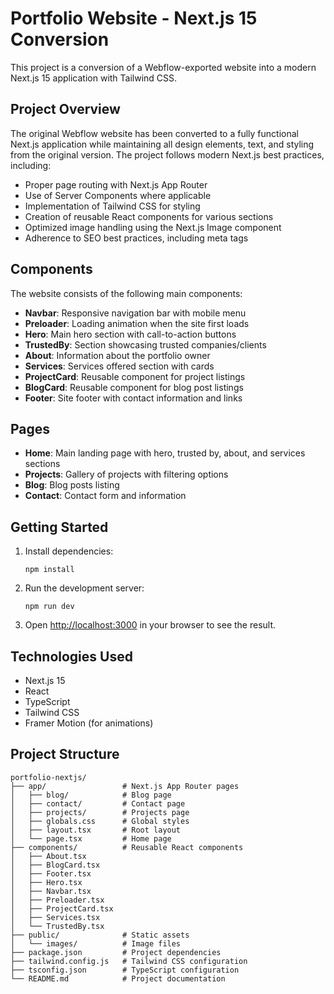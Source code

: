 # Portfolio Website - Next.js 15 Conversion

This project is a conversion of a Webflow-exported website into a modern Next.js 15 application with Tailwind CSS.

## Project Overview

The original Webflow website has been converted to a fully functional Next.js application while maintaining all design elements, text, and styling from the original version. The project follows modern Next.js best practices, including:

- Proper page routing with Next.js App Router
- Use of Server Components where applicable
- Implementation of Tailwind CSS for styling
- Creation of reusable React components for various sections
- Optimized image handling using the Next.js Image component
- Adherence to SEO best practices, including meta tags

## Components

The website consists of the following main components:

- **Navbar**: Responsive navigation bar with mobile menu
- **Preloader**: Loading animation when the site first loads
- **Hero**: Main hero section with call-to-action buttons
- **TrustedBy**: Section showcasing trusted companies/clients
- **About**: Information about the portfolio owner
- **Services**: Services offered section with cards
- **ProjectCard**: Reusable component for project listings
- **BlogCard**: Reusable component for blog post listings
- **Footer**: Site footer with contact information and links

## Pages

- **Home**: Main landing page with hero, trusted by, about, and services sections
- **Projects**: Gallery of projects with filtering options
- **Blog**: Blog posts listing
- **Contact**: Contact form and information

## Getting Started

1. Install dependencies:
   ```
   npm install
   ```

2. Run the development server:
   ```
   npm run dev
   ```

3. Open [http://localhost:3000](http://localhost:3000) in your browser to see the result.

## Technologies Used

- Next.js 15
- React
- TypeScript
- Tailwind CSS
- Framer Motion (for animations)

## Project Structure

```
portfolio-nextjs/
├── app/                 # Next.js App Router pages
│   ├── blog/            # Blog page
│   ├── contact/         # Contact page
│   ├── projects/        # Projects page
│   ├── globals.css      # Global styles
│   ├── layout.tsx       # Root layout
│   └── page.tsx         # Home page
├── components/          # Reusable React components
│   ├── About.tsx
│   ├── BlogCard.tsx
│   ├── Footer.tsx
│   ├── Hero.tsx
│   ├── Navbar.tsx
│   ├── Preloader.tsx
│   ├── ProjectCard.tsx
│   ├── Services.tsx
│   └── TrustedBy.tsx
├── public/              # Static assets
│   └── images/          # Image files
├── package.json         # Project dependencies
├── tailwind.config.js   # Tailwind CSS configuration
├── tsconfig.json        # TypeScript configuration
└── README.md            # Project documentation
```

